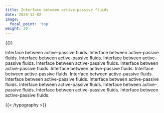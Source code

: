 ```yaml
---
title: Interface between active-passive fluids
date: 2020-12-02
image:
  focal_point: 'top'
weight: 30
---
```


{{<typography font="Roboto" size="18px" style="normal" weight="normal" >}}

Interface between active-passive fluids.
Interface between active-passive fluids.
Interface between active-passive fluids.
Interface between active-passive fluids.
Interface between active-passive fluids.
Interface between active-passive fluids.
Interface between active-passive fluids.
Interface between active-passive fluids.
Interface between active-passive fluids.
Interface between active-passive fluids.
Interface between active-passive fluids.
Interface between active-passive fluids.
Interface between active-passive fluids.
Interface between active-passive fluids.
Interface between active-passive fluids.

{{< /typography >}}


<br />

<!--more-->

